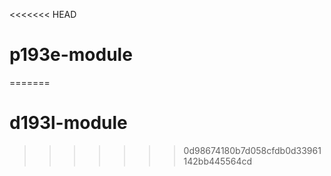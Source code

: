 <<<<<<< HEAD
# p193e-module
=======
# d193l-module
>>>>>>> 0d98674180b7d058cfdb0d33961142bb445564cd
